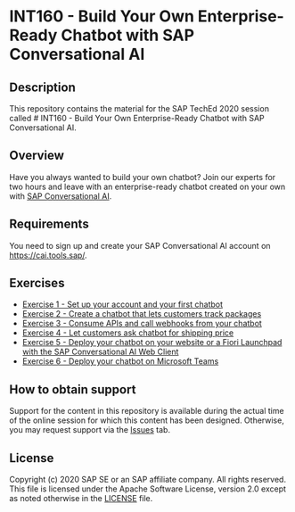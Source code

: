 # INT160 - Build Your Own Enterprise-Ready Chatbot with SAP Conversational AI

## Description

This repository contains the material for the SAP TechEd 2020 session called # INT160 - Build Your Own Enterprise-Ready Chatbot with SAP Conversational AI.

## Overview

Have you always wanted to build your own chatbot? Join our experts for two hours and leave with an enterprise-ready chatbot created on your own with [SAP Conversational AI](https://help.sap.com/viewer/product/SAP_CONVERSATIONAL_AI/latest/en-US).

## Requirements

You need to sign up and create your SAP Conversational AI account on https://cai.tools.sap/.

## Exercises

-  [Exercise 1 - Set up your account and your first chatbot](https://developers.sap.com/tutorials/cai-bot-getting-started.html)
-  [Exercise 2 - Create a chatbot that lets customers track packages](https://developers.sap.com/tutorials/cai-bot-shipping-1-track-bot.html)
-  [Exercise 3 - Consume APIs and call webhooks from your chatbot](exercises/ex3/)
-  [Exercise 4 - Let customers ask chatbot for shipping price](https://developers.sap.com/tutorials/cai-bot-shipping-3-price-parcel.html)
-  [Exercise 5 - Deploy your chatbot on your website or a Fiori Launchpad with the SAP Conversational AI Web Client](https://github.com/SAP-samples/teched2020-INT160/blob/master/exercises/Exercise%205%20-%20Deploy%20Your%20Chatbot%20on%20your%20Website%20or%20a%20Fiori%20Launchpad%20with%20the%20SAP%20Conversational%20AI%20Web%20Client.pdf)
-  [Exercise 6 - Deploy your chatbot on Microsoft Teams](https://developers.sap.com/tutorials/conversational-ai-deploy-teams.html)

## How to obtain support

Support for the content in this repository is available during the actual time of the online session for which this content has been designed. Otherwise, you may request support via the [Issues](../../issues) tab.

## License
Copyright (c) 2020 SAP SE or an SAP affiliate company. All rights reserved. This file is licensed under the Apache Software License, version 2.0 except as noted otherwise in the [LICENSE](LICENSES/Apache-2.0.txt) file.

